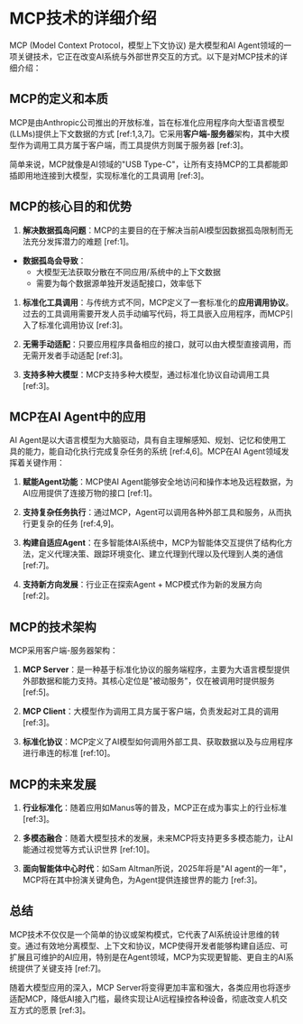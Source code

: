 # MCP技术的详细介绍

MCP (Model Context Protocol，模型上下文协议) 是大模型和AI Agent领域的一项关键技术，它正在改变AI系统与外部世界交互的方式。以下是对MCP技术的详细介绍：

## MCP的定义和本质

MCP是由Anthropic公司推出的开放标准，旨在标准化应用程序向大型语言模型(LLMs)提供上下文数据的方式 [ref:1,3,7]。它采用**客户端-服务器**架构，其中大模型作为调用工具方属于客户端，而工具提供方则属于服务器 [ref:3]。

简单来说，MCP就像是AI领域的"USB Type-C"，让所有支持MCP的工具都能即插即用地连接到大模型，实现标准化的工具调用 [ref:3]。

## MCP的核心目的和优势

1. **解决数据孤岛问题**：MCP的主要目的在于解决当前AI模型因数据孤岛限制而无法充分发挥潜力的难题 [ref:1]。

- **数据孤岛会导致**：
  - 大模型无法获取分散在不同应用/系统中的上下文数据
  - 需要为每个数据源单独开发适配接口，效率低下

1. **标准化工具调用**：与传统方式不同，MCP定义了一套标准化的**应用调用协议**。过去的工具调用需要开发人员手动编写代码，将工具嵌入应用程序，而MCP引入了标准化调用协议 [ref:3]。

2. **无需手动适配**：只要应用程序具备相应的接口，就可以由大模型直接调用，而无需开发者手动适配 [ref:3]。

3. **支持多种大模型**：MCP支持多种大模型，通过标准化协议自动调用工具 [ref:3]。

## MCP在AI Agent中的应用

AI Agent是以大语言模型为大脑驱动，具有自主理解感知、规划、记忆和使用工具的能力，能自动化执行完成复杂任务的系统 [ref:4,6]。MCP在AI Agent领域发挥着关键作用：

1. **赋能Agent功能**：MCP使AI Agent能够安全地访问和操作本地及远程数据，为AI应用提供了连接万物的接口 [ref:1]。

2. **支持复杂任务执行**：通过MCP，Agent可以调用各种外部工具和服务，从而执行更复杂的任务 [ref:4,9]。

3. **构建自适应Agent**：在多智能体AI系统中，MCP为智能体交互提供了结构化方法，定义代理决策、跟踪环境变化、建立代理到代理以及代理到人类的通信 [ref:7]。

4. **支持新方向发展**：行业正在探索Agent + MCP模式作为新的发展方向 [ref:2]。

## MCP的技术架构

MCP采用客户端-服务器架构：  

1. **MCP Server**：是一种基于标准化协议的服务端程序，主要为大语言模型提供外部数据和能力支持。其核心定位是"被动服务"，仅在被调用时提供服务 [ref:5]。

2. **MCP Client**：大模型作为调用工具方属于客户端，负责发起对工具的调用 [ref:3]。

3. **标准化协议**：MCP定义了AI模型如何调用外部工具、获取数据以及与应用程序进行串连的标准 [ref:10]。

## MCP的未来发展

1. **行业标准化**：随着应用如Manus等的普及，MCP正在成为事实上的行业标准 [ref:3]。

2. **多模态融合**：随着大模型技术的发展，未来MCP将支持更多多模态能力，让AI能通过视觉等方式认识世界 [ref:10]。

3. **面向智能体中心时代**：如Sam Altman所说，2025年将是"AI agent的一年"，MCP将在其中扮演关键角色，为Agent提供连接世界的能力 [ref:3]。

## 总结

MCP技术不仅仅是一个简单的协议或架构模式，它代表了AI系统设计思维的转变。通过有效地分离模型、上下文和协议，MCP使得开发者能够构建自适应、可扩展且可维护的AI应用，特别是在Agent领域，MCP为实现更智能、更自主的AI系统提供了关键支持 [ref:7]。

随着大模型应用的深入，MCP Server将变得更加丰富和强大，各类应用也将逐步适配MCP，降低AI接入门槛，最终实现让AI远程操控各种设备，彻底改变人机交互方式的愿景 [ref:3]。